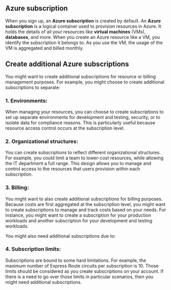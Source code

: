 ## Azure subscription
When you sign up, an __Azure subscription__ is created by default. An __Azure subscription__ is a logical container used to provision resources in Azure. It holds the details of all your resources like __virtual machines__ (VMs), __databases__, and more. When you create an Azure resource like a VM, you identify the subscription it belongs to. As you use the VM, the usage of the VM is aggregated and billed monthly.

## Create additional Azure subscriptions
You might want to create additional subscriptions for resource or billing management purposes. For example, you might choose to create additional subscriptions to separate:

### 1. Environments: 
When managing your resources, you can choose to create subscriptions to set up separate environments for development and testing, security, or to isolate data for compliance reasons. This is particularly useful because resource access control occurs at the subscription level.
### 2. Organizational structures: 
You can create subscriptions to reflect different organizational structures. For example, you could limit a team to lower-cost resources, while allowing the IT department a full range. This design allows you to manage and control access to the resources that users provision within each subscription.

### 3. Billing: 
You might want to also create additional subscriptions for billing purposes. Because costs are first aggregated at the subscription level, you might want to create subscriptions to manage and track costs based on your needs. For instance, you might want to create a subscription for your production workloads and another subscription for your development and testing workloads.

You might also need additional subscriptions due to:

### 4. Subscription limits: 
Subscriptions are bound to some hard limitations. For example, the maximum number of Express Route circuits per subscription is 10. Those limits should be considered as you create subscriptions on your account. If there is a need to go over those limits in particular scenarios, then you might need additional subscriptions.
